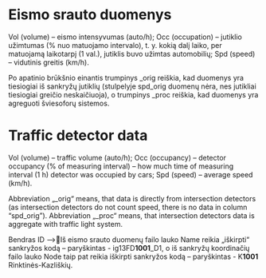 # Eismo srauto duomenys

Vol (volume) – eismo intensyvumas (auto/h);
Occ (occupation) – jutiklio užimtumas (% nuo matuojamo intervalo), t. y. kokią dalį laiko, per matuojamą laikotarpį (1 val.), jutiklis buvo užimtas automobilių;
Spd (speed) – vidutinis greitis (km/h).

Po apatinio brūkšnio einantis trumpinys _orig reiškia, kad duomenys yra tiesiogiai iš sankryžų jutiklių (stulpelyje spd_orig duomenų nėra, nes jutikliai tiesiogiai greičio neskaičiuoja), o trumpinys _proc reiškia, kad duomenys yra agreguoti šviesoforų sistemos.

# Traffic detector data

Vol (volume) – traffic volume (auto/h);
Occ (occupancy) – detector occupancy (% of measuring interval) – how much time of measuring interval (1 h) detector was occupied by cars;
Spd (speed) – average speed (km/h).

Abbreviation „_orig“ means, that data is directly from intersection detectors (as intersection detectors do not count speed, there is no data in column “spd_orig”). Abbreviation „_proc“ means, that intersection detectors data is aggregate with traffic light system.

Bendras ID -->Iš eismo srauto duomenų failo lauko Name reikia „iškirpti“ sankryžos kodą – paryškintas - ig13FD**1001**_D1, o iš sankryžų koordinačių failo lauko Node taip pat reikia iškirpti sankryžos kodą – paryškintas - K**1001** Rinktinės-Kazliškių.
